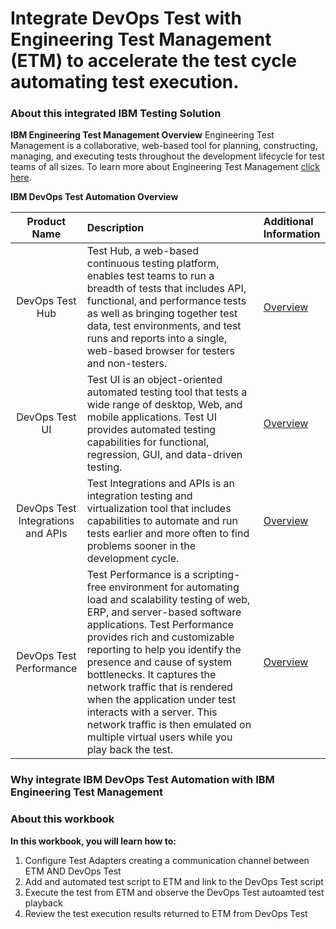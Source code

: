 # Integrate DevOps Test with Engineering Test Management (ETM) to accelerate the test cycle automating test execution.

### About this integrated IBM Testing Solution

**IBM Engineering Test Management Overview**
Engineering Test Management is a collaborative, web-based tool for planning, constructing, managing, and executing tests throughout the development lifecycle for test teams of all sizes. To learn more about Engineering Test Management [click here](https://www.ibm.com/docs/en/engineering-lifecycle-management-suite/test-management/7.1.0?topic=overview-engineering-test-management).

**IBM DevOps Test Automation Overview**

| **Product Name** | <div style="width:250px">**Description**</div>  | **Additional Information** |
|:-------------:|:------------- |:------------- |
| DevOps Test Hub | Test Hub, a web-based continuous testing platform, enables test teams to run a breadth of tests that includes API, functional, and performance tests as well as bringing together test data, test environments, and test runs and reports into a single, web-based browser for testers and non-testers. | [Overview](https://www.ibm.com/docs/en/devops-test-hub/11.0.6?topic=guide-introduction-devops-test-hub) |
| DevOps Test UI | Test UI is an object-oriented automated testing tool that tests a wide range of desktop, Web, and mobile applications. Test UI provides automated testing capabilities for functional, regression, GUI, and data-driven testing. | [Overview](https://www.ibm.com/docs/en/SSBLQQ_11.0.6/docs/topics/IntrotoRobotJ.html) |
| DevOps Test Integrations and APIs | Test Integrations and APIs is an integration testing and virtualization tool that includes capabilities to automate and run tests earlier and more often to find problems sooner in the development cycle.| [Overview](https://www.ibm.com/docs/en/devops-test-workbench/11.0.6?topic=started-overview-devops-test-integrations-apis) |
| DevOps Test Performance | Test Performance is a scripting-free environment for automating load and scalability testing of web, ERP, and server-based software applications. Test Performance provides rich and customizable reporting to help you identify the presence and cause of system bottlenecks. It captures the network traffic that is rendered when the application under test interacts with a server. This network traffic is then emulated on multiple virtual users while you play back the test. | [Overview](https://www.ibm.com/docs/en/devops-test-workbench/11.0.6?topic=started-devops-test-performance-overview) |

### Why integrate IBM DevOps Test Automation with IBM Engineering Test Management

### About this workbook

**In this workbook, you will learn how to:**
1. Configure Test Adapters creating a communication channel between ETM AND DevOps Test
2. Add and automated test script to ETM and link to the DevOps Test script
3. Execute the test from ETM and observe the DevOps Test autoamted test playback
4. Review the test execution results returned to ETM from DevOps Test
